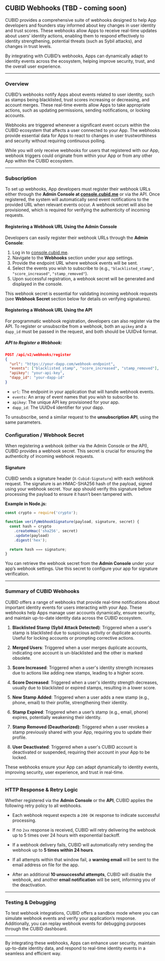 ## CUBID Webhooks (TBD - coming soon)

CUBID provides a comprehensive suite of webhooks designed to help App developers and founders stay informed about key changes in user identity and trust scores. These webhooks allow Apps to receive real-time updates about users’ identity actions, enabling them to respond effectively to identity strengthening, potential threats (such as Sybil attacks), and changes in trust levels.

By integrating with CUBID’s webhooks, Apps can dynamically adapt to identity events across the ecosystem, helping improve security, trust, and the overall user experience.

---

### Overview

CUBID’s webhooks notify Apps about events related to user identity, such as stamps being blacklisted, trust scores increasing or decreasing, and account merges. These real-time events allow Apps to take appropriate actions, such as updating permissions, sending notifications, or locking accounts.

Webhooks are triggered whenever a significant event occurs within the CUBID ecosystem that affects a user connected to your App. The webhooks provide essential data for Apps to react to changes in user trustworthiness and security without requiring continuous polling.

While you will only receive webhooks for users that registered with our App, webhook triggers could originate from within your App or from any other App within the CUBID ecosystem. 

---

### Subscription

To set up webhooks, App developers must register their webhook URLs either through the **Admin Console at [console.cubid.me](https://console.cubid.me)** or via the API. Once registered, the system will automatically send event notifications to the provided URL when relevant events occur. A webhook secret will also be provisioned, which is required for verifying the authenticity of incoming requests.

#### Registering a Webhook URL Using the Admin Console

Developers can easily register their webhook URLs through the **Admin Console**:

1. Log in to [console.cubid.me](https://console.cubid.me).
2. Navigate to the **Webhooks** section under your app settings.
3. Provide the endpoint URL where webhook events will be sent.
4. Select the events you wish to subscribe to (e.g., `"blacklisted_stamp"`, `"score_increased"`, `"stamp_removed"`).
5. Upon successful registration, a webhook secret will be generated and displayed in the console.

This webhook secret is essential for validating incoming webhook requests (see **Webhook Secret** section below for details on verifying signatures).

#### Registering a Webhook URL Using the API

For programmatic webhook registration, developers can also register via the API. To register or unsubscribe from a webhook, both an `apikey` and a `dapp_id` must be passed in the request, and both should be UUIDv4 format.

##### API to Register a Webhook:

```json
POST /api/v2/webhooks/register
{
  "url": "https://your-dapp.com/webhook-endpoint",
  "events": ["blacklisted_stamp", "score_increased", "stamp_removed"],
  "apikey": "your-api-key",
  "dapp_id": "your-dapp-id"
}
```

- `url`: The endpoint in your application that will handle webhook events.
- `events`: An array of event names that you wish to subscribe to.
- `apikey`: The unique API key provisioned for your app.
- `dapp_id`: The UUIDv4 identifier for your dapp.

To unsubscribe, send a similar request to the **unsubscription API**, using the same parameters.

### Configuration / Webhook Secret

When registering a webhook (either via the Admin Console or the API), CUBID provides a webhook secret. This secret is crucial for ensuring the authenticity of incoming webhook requests.

#### Signature
CUBID sends a signature header (`X-Cubid-Signature`) with each webhook request. The signature is an HMAC-SHA256 hash of the payload, signed using your webhook secret. Your app should verify this signature before processing the payload to ensure it hasn’t been tampered with.

**Example in Node.js:**

```js
const crypto = require('crypto');

function verifyWebhookSignature(payload, signature, secret) {
  const hash = crypto
    .createHmac('sha256', secret)
    .update(payload)
    .digest('hex');
  
  return hash === signature;
}
```

You can retrieve the webhook secret from the **Admin Console** under your app’s webhook settings. Use this secret to configure your app for signature verification.

---

### Summary of CUBID Webhooks

CUBID offers a range of webhooks that provide real-time notifications about important identity events for users interacting with your App. These webhooks help Apps manage user accounts dynamically, ensure security, and maintain up-to-date identity data across the CUBID ecosystem.

1. **Blacklisted Stamp (Sybil Attack Detected)**: Triggered when a user's stamp is blacklisted due to suspicious activity or duplicate accounts. Useful for locking accounts or prompting corrective actions.

2. **Merged Users**: Triggered when a user merges duplicate accounts, indicating one account is un-blacklisted and the other is marked obsolete.

3. **Score Increased**: Triggered when a user's identity strength increases due to actions like adding new stamps, leading to a higher score.

4. **Score Decreased**: Triggered when a user's identity strength decreases, usually due to blacklisted or expired stamps, resulting in a lower score.

5. **New Stamp Added**: Triggered when a user adds a new stamp (e.g., phone, email) to their profile, strengthening their identity.

6. **Stamp Expired**: Triggered when a user’s stamp (e.g., email, phone) expires, potentially weakening their identity.

7. **Stamp Removed (Deauthorized)**: Triggered when a user revokes a stamp previously shared with your App, requiring you to update their profile.

8. **User Deactivated**: Triggered when a user's CUBID account is deactivated or suspended, requiring their account in your App to be locked.

These webhooks ensure your App can adapt dynamically to identity events, improving security, user experience, and trust in real-time.

---

### HTTP Response & Retry Logic

Whether registered via the **Admin Console** or the **API**, CUBID applies the following retry policy to all webhooks.

- Each webhook request expects a `200 OK` response to indicate successful processing. 

- If no `2xx` response is received, CUBID will retry delivering the webhook up to 5 times over 24 hours with exponential backoff.

- If a webhook delivery fails, CUBID will automatically retry sending the webhook up to **5 times within 24 hours**.
- If all attempts within that window fail, a **warning email** will be sent to the email address on file for the app.
- After an additional **10 unsuccessful attempts**, CUBID will disable the webhook, and another **email notification** will be sent, informing you of the deactivation.

---

### Testing & Debugging

To test webhook integrations, CUBID offers a sandbox mode where you can simulate webhook events and verify your application’s response. Additionally, you can replay webhook events for debugging purposes through the CUBID dashboard.

---

By integrating these webhooks, Apps can enhance user security, maintain up-to-date identity data, and respond to real-time identity events in a seamless and efficient way.
